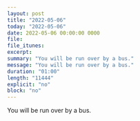 ```yaml
---
layout: post
title: "2022-05-06"
today: "2022-05-06"
date: 2022-05-06 00:00:00 0000
file:
file_itunes:
excerpt:
summary: "You will be run over by a bus."
message: "You will be run over by a bus."
duration: "01:00"
length: "11444"
explicit: "no"
block: "no"
---
```

You will be run over by a bus.

